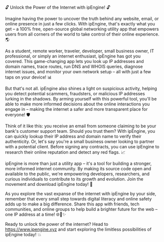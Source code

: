 🔓 Unlock the Power of the Internet with ipEngine! 🔓

Imagine having the power to uncover the truth behind any website, email, or online presence in just a few clicks. With ipEngine, that's exactly what you get – a 100% free, open-source global networking utility app that empowers users from all corners of the world to take control of their online experience. 🌎

As a student, remote worker, traveler, developer, small business owner, IT professional, or simply an internet enthusiast, ipEngine has got you covered. This game-changing app lets you look up IP addresses and domain names, trace routes, run DNS and WHOIS queries, diagnose internet issues, and monitor your own network setup – all with just a few taps on your device! 📊

But that's not all. ipEngine also shines a light on suspicious activity, helping you detect potential scammers, fraudsters, or malicious IP addresses lurking in the shadows. By arming yourself with this powerful tool, you'll be able to make more informed decisions about the online interactions you engage in – making the internet a safer and more transparent place for everyone! 🛡️

Think of it like this: you receive an email from someone claiming to be your bank's customer support team. Should you trust them? With ipEngine, you can quickly lookup their IP address and domain name to verify their authenticity. Or, let's say you're a small business owner looking to partner with a potential client. Before signing any contracts, you can use ipEngine to research their online reputation and detect any red flags. 📈

ipEngine is more than just a utility app – it's a tool for building a stronger, more informed internet community. By making its source code open and available to the public, we're empowering developers, researchers, and curious individuals to contribute to its growth and evolution. Join the movement and download ipEngine today! 📡

As you explore the vast expanse of the internet with ipEngine by your side, remember that every small step towards digital literacy and online safety adds up to make a big difference. Share this app with friends, tech communities, and online groups to help build a brighter future for the web – one IP address at a time! 🌐🚀✨

Ready to unlock the power of the internet? Head to https://www.ipengine.xyz and start exploring the limitless possibilities of ipEngine today! 💥